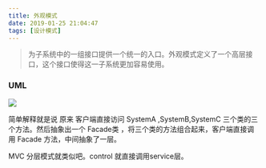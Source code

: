```yaml
---
title: 外观模式
date: 2019-01-25 21:04:47
tags: [设计模式]
---
```



> 为子系统中的一组接口提供一个统一的入口。外观模式定义了一个高层接口，这个接口使得这一子系统更加容易使用。


### UML
![](https://beer-1256523277.cos.ap-shanghai.myqcloud.com/blog/facade.jpg
)

简单解释就是说  原来  客户端直接访问 SystemA ,SystemB,SystemC 三个类的三个方法。然后抽象出一个 Facade类 ，将三个类的方法组合起来，客户端直接调用 Facade 方法，中间抽象了一层。


MVC 分层模式就类似吧。control 就直接调用service层。